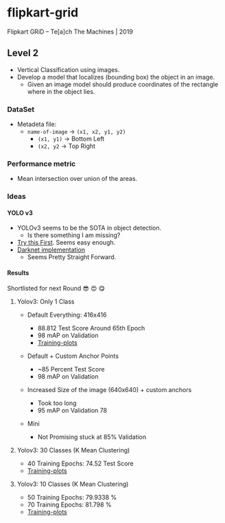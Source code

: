 # flipkart-grid
Flipkart GRiD – Te[a]ch The Machines | 2019

## Level 2

- Vertical Classification using images.
- Develop a model that localizes (bounding box) the object in an image.
    + Given an image model should produce coordinates of the rectangle where in the object lies.

### DataSet

- Metadeta file: 
    + `name-of-image` -> `(x1, x2, y1, y2)`
        + `(x1, y1)` -> Bottom Left
        + `(x2, y2` -> Top Right 

### Performance metric

- Mean intersection over union of the areas.

### Ideas

#### YOLO v3
- YOLOv3 seems to be the SOTA in object detection.
    + Is there something I am missing?
- [Try this First](https://towardsdatascience.com/object-detection-with-10-lines-of-code-d6cb4d86f606). Seems easy enough.
- [Darknet implementation](https://pjreddie.com/darknet/yolo/)
    + Seems Pretty Straight Forward.

#### Results

Shortlisted for next Round :sunglasses: :heart_eyes: :yum:

1. Yolov3: Only 1 Class
    - Default Everything: 416x416
        + 88.812 Test Score Around 65th Epoch
        + 98 mAP on Validation
        - [Training-plots](yolov3/plots/plot-1-416.pdf) 

    - Default + Custom Anchor Points
        + ~85 Percent Test Score
        + 98 mAP on Validation

    - Increased Size of the image (640x640) + custom anchors
        + Took too long
        + 95 mAP on Validation 78
    
    - Mini
        + Not Promising stuck at 85% Validation

2. Yolov3: 30 Classes (K Mean Clustering)
    - 40 Training Epochs: 74.52 Test Score
    - [Training-plots](yolov3/plots/plot-30-416.pdf) 

3. Yolov3: 10 Classes (K Mean Clustering)
    - 50 Training Epochs: 79.9338 %
    - 70 Training Epochs: 81.798 %
    - [Training-plots](yolov3/plots/plot-10-416.pdf) 